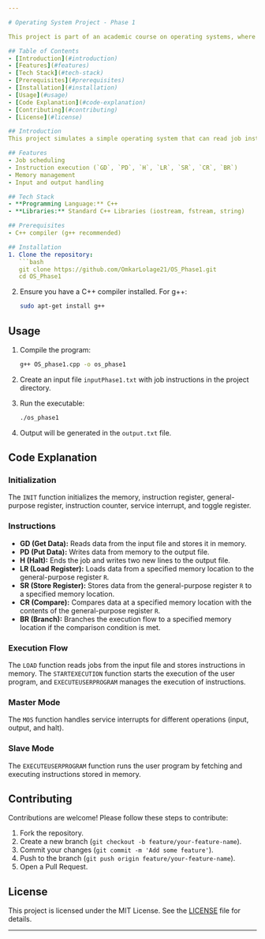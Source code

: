 ```yaml
---

# Operating System Project - Phase 1

This project is part of an academic course on operating systems, where we simulate an operating system's basic functionalities such as job scheduling, instruction execution, and data handling. The project is implemented in C++ and includes key concepts such as reading from input files, processing instructions, and writing to output files.

## Table of Contents
- [Introduction](#introduction)
- [Features](#features)
- [Tech Stack](#tech-stack)
- [Prerequisites](#prerequisites)
- [Installation](#installation)
- [Usage](#usage)
- [Code Explanation](#code-explanation)
- [Contributing](#contributing)
- [License](#license)

## Introduction
This project simulates a simple operating system that can read job instructions, execute them, and manage data input and output. It includes functionalities for initializing memory, handling different instructions, managing execution flow, and logging the results.

## Features
- Job scheduling
- Instruction execution (`GD`, `PD`, `H`, `LR`, `SR`, `CR`, `BR`)
- Memory management
- Input and output handling

## Tech Stack
- **Programming Language:** C++
- **Libraries:** Standard C++ Libraries (iostream, fstream, string)

## Prerequisites
- C++ compiler (g++ recommended)

## Installation
1. Clone the repository:
   ```bash
   git clone https://github.com/OmkarLolage21/OS_Phase1.git
   cd OS_Phase1
   ```

2. Ensure you have a C++ compiler installed. For g++:
   ```bash
   sudo apt-get install g++
   ```

## Usage
1. Compile the program:
   ```bash
   g++ OS_phase1.cpp -o os_phase1
   ```

2. Create an input file `inputPhase1.txt` with job instructions in the project directory.

3. Run the executable:
   ```bash
   ./os_phase1
   ```

4. Output will be generated in the `output.txt` file.

## Code Explanation

### Initialization

The `INIT` function initializes the memory, instruction register, general-purpose register, instruction counter, service interrupt, and toggle register.

### Instructions

- **GD (Get Data):** Reads data from the input file and stores it in memory.
- **PD (Put Data):** Writes data from memory to the output file.
- **H (Halt):** Ends the job and writes two new lines to the output file.
- **LR (Load Register):** Loads data from a specified memory location to the general-purpose register `R`.
- **SR (Store Register):** Stores data from the general-purpose register `R` to a specified memory location.
- **CR (Compare):** Compares data at a specified memory location with the contents of the general-purpose register `R`.
- **BR (Branch):** Branches the execution flow to a specified memory location if the comparison condition is met.

### Execution Flow

The `LOAD` function reads jobs from the input file and stores instructions in memory. The `STARTEXECUTION` function starts the execution of the user program, and `EXECUTEUSERPROGRAM` manages the execution of instructions.

### Master Mode

The `MOS` function handles service interrupts for different operations (input, output, and halt).

### Slave Mode

The `EXECUTEUSERPROGRAM` function runs the user program by fetching and executing instructions stored in memory.

## Contributing
Contributions are welcome! Please follow these steps to contribute:
1. Fork the repository.
2. Create a new branch (`git checkout -b feature/your-feature-name`).
3. Commit your changes (`git commit -m 'Add some feature'`).
4. Push to the branch (`git push origin feature/your-feature-name`).
5. Open a Pull Request.

## License
This project is licensed under the MIT License. See the [LICENSE](LICENSE) file for details.

---
```

